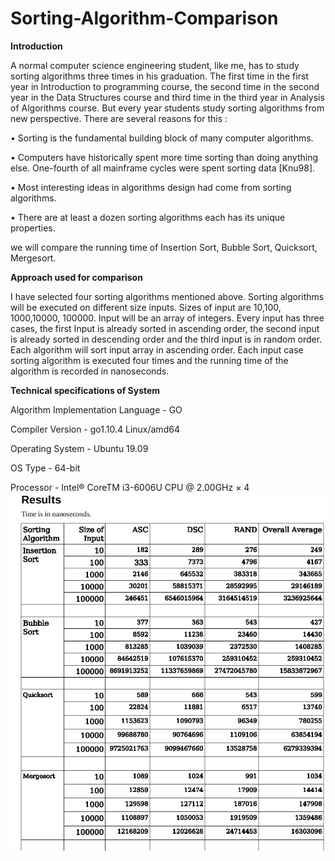 # Sorting-Algorithm-Comparison

**Introduction**

A normal computer science engineering student, like me, has to study sorting
algorithms three times in his graduation. The first time in the first year in
Introduction to programming course, the second time in the second year in the
Data Structures course and third time in the third year in Analysis of Algorithms
course. But every year students study sorting algorithms from new perspective.
There are several reasons for this :

• Sorting is the fundamental building block of many computer algorithms.

• Computers have historically spent more time sorting than doing anything
else. One-fourth of all mainframe cycles were spent sorting data [Knu98].

• Most interesting ideas in algorithms design had come from sorting
algorithms.

• There are at least a dozen sorting algorithms each has its unique
properties.

we will compare the running time of Insertion Sort, Bubble Sort,
Quicksort, Mergesort.

**Approach used for comparison**

I have selected four sorting algorithms mentioned above. Sorting algorithms will
be executed on different size inputs. Sizes of input are 10,100, 1000,10000,
100000. Input will be an array of integers.
Every input has three cases, the first Input is already sorted in ascending order,
the second input is already sorted in descending order and the third input is in
random order. Each algorithm will sort input array in ascending order. Each
input case sorting algorithm is executed four times and the running time of the
algorithm is recorded in nanoseconds.

**Technical specifications of System**

Algorithm Implementation Language - GO

Compiler Version - go1.10.4 Linux/amd64

Operating System - Ubuntu 19.09

OS Type - 64-bit

Processor - Intel® CoreTM i3-6006U CPU @ 2.00GHz × 4
<img src = "result.png">

